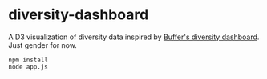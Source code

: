 # diversity-dashboard

A D3 visualization of diversity data inspired by [Buffer's diversity dashboard](http://diversity.buffer.com/). Just gender for now.

```
npm install
node app.js
```
